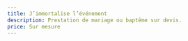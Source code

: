 ```yaml
---
title: J’immortalise l’événement
description: Prestation de mariage ou baptême sur devis.
price: Sur mesure
---
```

